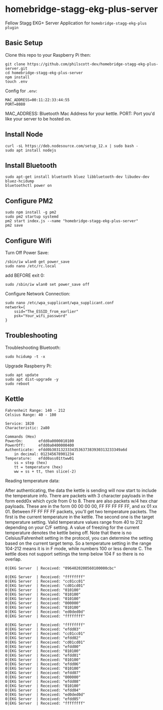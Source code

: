 # homebridge-stagg-ekg-plus-server
Fellow Stagg EKG+ Server Application for ```homebridge-stagg-ekg-plus plugin```

## Basic Setup
Clone this repo to your Raspberry Pi then:
```
git clone https://github.com/philscott-dev/homebridge-stagg-ekg-plus-server.git
cd homebridge-stagg-ekg-plus-server
npm install
touch .env
```

Config for `.env`:
```
MAC_ADDRESS=00:11:22:33:44:55
PORT=8080
```

MAC_ADDRESS: Bluetooth Mac Address for your kettle.
PORT: Port you'd like your server to be hosted on.


## Install Node 
```
curl -sL https://deb.nodesource.com/setup_12.x | sudo bash -
sudo apt install nodejs
```

## Install Bluetooth
```
sudo apt-get install bluetooth bluez libbluetooth-dev libudev-dev bluez-hcidump
bluetoothctl power on
```

## Configure PM2
```
sudo npm install -g pm2
sudo pm2 startup systemd
pm2 start index.js --name "homebridge-stagg-ekg-plus-server"
pm2 save
```

## Configure Wifi
Turn Off Power Save:
```
/sbin/iw wlan0 get power_save
sudo nano /etc/rc.local
```

add BEFORE exit 0:
```
sudo /sbin/iw wlan0 set power_save off 
```

Configure Network Connection:
```
sudo nano /etc/wpa_supplicant/wpa_supplicant.conf
network={
    ssid="The_ESSID_from_earlier"
    psk="Your_wifi_password"
}
```

## Troubleshooting
Troubleshooting Bluetooth:
```
sudo hcidump -t -x
```

Upgrade Raspberry Pi:
```
sudo apt update
sudo apt dist-upgrade -y
sudo reboot
```

## Kettle
```
Fahrenheit Range: 140 - 212
Celsius Range: 40 - 100 
```

```
Service: 1820
Characteristic: 2a80
```

```
Commands (Hex)
PowerOn:       efdd0a0000010100
PowerOff:      efdd0a0400000400
Authenticate:  efdd0b3031323334353637383930313233349a6d 
    in decimal: 012345678901234
Temperature:   efdd0ass01ttww01
    ss = step (hex)
    tt = temperature (hex)
    ww = ss + tt, then slice(-2)
```

Reading temperature data:

After authenticating, the data the kettle is sending will now start to include the temperature info.
There are packets with 3 character payloads in the form eedd0x which cycle from 0 to 8.
There are also packets w/4 hex char payloads. These are in the form 00 00 00 00, FF FF FF FF FF, and xx 01 xx 01.
Between FF FF FF FF packets, you'll get two temperature packets. The first is the current temperature in the kettle. The second one is the target temperature setting.
Valid temperature values range from 40 to 212 depending on your C/F setting. A value of freezing for the current temperature denotes the kettle being off.
Note that there is no Celsius/Fahrenheit setting in the protocol, you can determine the setting based on the current target temp. So a temperature setting in the range 104-212 means it is in F mode, while numbers 100 or less denote C. The kettle does not support settings the temp below 104 F so there is no overlap.


```
0|EKG Server  | Received: "0964020200560100000cbc"

0|EKG Server  | Received: "ffffffff"
0|EKG Server  | Received: "cc01cc01"
0|EKG Server  | Received: "cd01cd01"
0|EKG Server  | Received: "010100"
0|EKG Server  | Received: "010100"
0|EKG Server  | Received: "010100"
0|EKG Server  | Received: "000000"
0|EKG Server  | Received: "010100"
0|EKG Server  | Received: "ed0ded0d"
0|EKG Server  | Received: "ffffffff"

0|EKG Server  | Received: "ffffffff"
0|EKG Server  | Received: "efdd03"
0|EKG Server  | Received: "cc01cc01"
0|EKG Server  | Received: "efdd02"
0|EKG Server  | Received: "cd01cd01"
0|EKG Server  | Received: "efdd00"
0|EKG Server  | Received: "010100"
0|EKG Server  | Received: "efdd01"
0|EKG Server  | Received: "010100"
0|EKG Server  | Received: "efdd06"
0|EKG Server  | Received: "010100"
0|EKG Server  | Received: "efdd07"
0|EKG Server  | Received: "000000"
0|EKG Server  | Received: "efdd08"
0|EKG Server  | Received: "010100"
0|EKG Server  | Received: "efdd04"
0|EKG Server  | Received: "ed0ded0d"
0|EKG Server  | Received: "efdd05"
0|EKG Server  | Received: "ffffffff"
```
